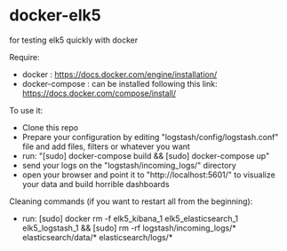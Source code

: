 # docker-elk5
for testing elk5 quickly with docker

Require:
- docker : https://docs.docker.com/engine/installation/
- docker-compose : can be installed following this link: https://docs.docker.com/compose/install/

To use it:

- Clone this repo
- Prepare your configuration by editing "logstash/config/logstash.conf" file and add files, filters or whatever you want
- run: "[sudo] docker-compose build && [sudo] docker-compose up"
- send your logs on the "logstash/incoming_logs/" directory
- open your browser and point it to "http://localhost:5601/" to visualize your data and build horrible dashboards

Cleaning commands (if you want to restart all from the beginning):
- run: [sudo] docker rm -f elk5_kibana_1 elk5_elasticsearch_1 elk5_logstash_1 && [sudo] rm -rf logstash/incoming_logs/* elasticsearch/data/* elasticsearch/logs/* 

